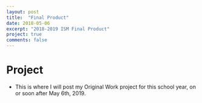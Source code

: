 ```yaml
---
layout: post
title:  "Final Product"
date: 2018-05-06
excerpt: "2018-2019 ISM Final Product"
project: true
comments: false
---
```


# Project

* This is where I will post my Original Work project for this school year, on or soon after May 6th, 2019.
